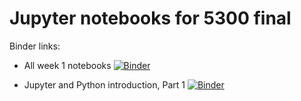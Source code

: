# Jupyter notebooks for 5300 final 

Binder links:

* All week 1 notebooks [![Binder](https://mybinder.org/badge_logo.svg)](http://localhost:8888/tree/5300/final%20exam)

* Jupyter and Python introduction, Part 1 [![Binder](https://mybinder.org/badge_logo.svg)](http://localhost:8888/tree/5300/final%20exam)

